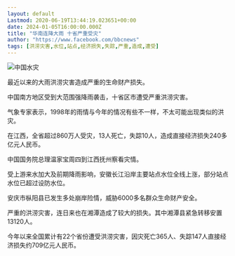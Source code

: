 ```yaml
---
layout: default
Lastmod: 2020-06-19T13:44:19.023651+00:00
date: 2024-01-05T16:00:00.000Z
title: "华南连降大雨 十省严重受灾"
author: "https://www.facebook.com/bbcnews"
tags: [洪涝灾害,水位,站点,经济损失,失踪,严重,造成,遭受]
---
```


 ![中国水灾](https://images.weserv.nl/?url=https%3A//ichef.bbci.co.uk/news/ws/320/amz/worldservice/live/assets/images/2010/06/24/100624222458_flood_226x170_reuters.jpg) 

最近以来的大雨洪涝灾害造成严重的生命财产损失。

中国南方地区受到大范围强降雨袭击，十省区市遭受严重洪涝灾害。

气象专家表示，1998年的雨情与今年的情况有些不一样，不太可能出现类似的洪灾。

在江西，全省超过860万人受灾，13人死亡，失踪10人，造成直接经济损失240多亿元人民币。

中国国务院总理温家宝周四到江西抚州察看灾情。

受上游来水加大及前期降雨影响，安徽长江沿岸主要站点水位全线上涨，部分站点水位已超过设防水位。

安庆市枞阳县已发生多处崩岸险情，威胁6000多名群众生命财产安全。

严重的洪涝灾害，连日来也在湘潭造成了较大的损失。其中湘潭县紧急转移安置13120人。

今年以来全国累计有22个省份遭受洪涝灾害，因灾死亡365人、失踪147人直接经济损失约709亿元人民币。

